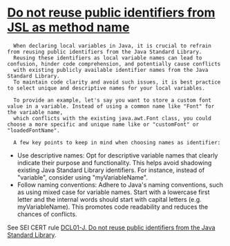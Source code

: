 # [Do not reuse public identifiers from JSL as method name](https://spotbugs.readthedocs.io/en/latest/bugDescriptions.html#PI_DO_NOT_REUSE_PUBLIC_IDENTIFIERS_LOCAL_VARIABLE_NAMES)

      When declaring local variables in Java, it is crucial to refrain from reusing public identifiers from the Java Standard Library.
      Reusing these identifiers as local variable names can lead to confusion, hinder code comprehension, and potentially cause conflicts
      with existing publicly available identifier names from the Java Standard Library.
      To maintain code clarity and avoid such issues, it is best practice to select unique and descriptive names for your local variables.

      To provide an example, let's say you want to store a custom font value in a variable. Instead of using a common name like "Font" for the variable name,
      which conflicts with the existing java.awt.Font class, you could choose a more specific and unique name like or "customFont" or "loadedFontName".

      A few key points to keep in mind when choosing names as identifier:

*   Use descriptive names: Opt for descriptive variable names that clearly indicate their purpose and functionality. This helps avoid shadowing existing Java Standard Library identifiers. For instance, instead of "variable", consider using "myVariableName".
*   Follow naming conventions: Adhere to Java's naming conventions, such as using mixed case for variable names. Start with a lowercase first letter and the internal words should start with capital letters (e.g. myVariableName). This promotes code readability and reduces the chances of conflicts.

See SEI CERT rule [DCL01-J. Do not reuse public identifiers from the Java Standard Library](https://wiki.sei.cmu.edu/confluence/display/java/DCL01-J.+Do+not+reuse+public+identifiers+from+the+Java+Standard+Library).